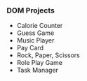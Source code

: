 ### DOM Projects

- Calorie Counter
- Guess Game
- Music Player
- Pay Card
- Rock, Paper, Scissors
- Role Play Game
- Task Manager
